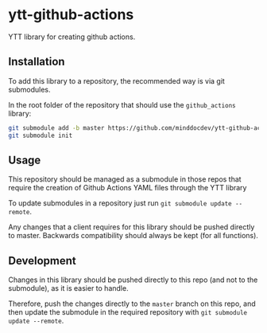 # ytt-github-actions

YTT library for creating github actions.

## Installation

To add this library to a repository, the recommended way is via git submodules.

In the root folder of the repository that should use the `github_actions` library:

```sh
git submodule add -b master https://github.com/minddocdev/ytt-github-actions .github/WORKFLOW_TEMPLATE/_ytt_lib/github_actions
git submodule init
```

## Usage

This repository should be managed as a submodule in those repos that require the creation of
Github Actions YAML files through the YTT library

To update submodules in a repository just run `git submodule update --remote`.

Any changes that a client requires for this library should be pushed directly to master. Backwards
compatibility should always be kept (for all functions).

## Development

Changes in this library should be pushed directly to this repo (and not to the submodule), as it is
easier to handle.

Therefore, push the changes directly to the `master` branch on this repo, and then update the
submodule in the required repository with `git submodule update --remote`.

